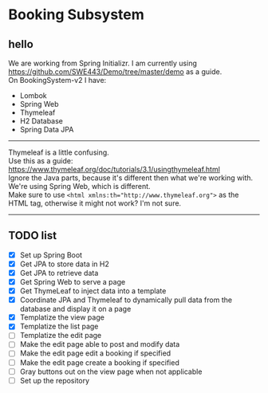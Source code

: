 # Booking Subsystem

## hello

We are working from Spring Initializr.
I am currently using https://github.com/SWE443/Demo/tree/master/demo as a guide.  
On BookingSystem-v2 I have:
- Lombok  
- Spring Web  
- Thymeleaf  
- H2 Database  
- Spring Data JPA 

---

Thymeleaf is a little confusing.  
Use this as a guide: https://www.thymeleaf.org/doc/tutorials/3.1/usingthymeleaf.html  
Ignore the Java parts, because it's different then what we're working with. We're using Spring Web, which is different.  
Make sure to use `<html xmlns:th="http://www.thymeleaf.org">` as the HTML tag, otherwise it might not work? I'm not sure.


---

## TODO list

- [x] Set up Spring Boot
- [x] Get JPA to store data in H2
- [x] Get JPA to retrieve data
- [x] Get Spring Web to serve a page
- [x] Get ThymeLeaf to inject data into a template
- [x] Coordinate JPA and Thymeleaf to dynamically pull data from the database and display it on a page
- [x] Templatize the view page
- [x] Templatize the list page
- [ ] Templatize the edit page
- [ ] Make the edit page able to post and modify data
- [ ] Make the edit page edit a booking if specified
- [ ] Make the edit page create a booking if specified
- [ ] Gray buttons out on the view page when not applicable
- [ ] Set up the repository